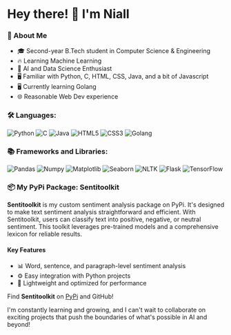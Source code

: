 # Hey there! 👋 I'm Niall

### 🚀 About Me
- 🎓 Second-year B.Tech student in Computer Science & Engineering
- 🔥 Learning Machine Learning
- 🤖 AI and Data Science Enthusiast
- 🖥️ Familiar with Python, C, HTML, CSS, Java, and a bit of Javascript
- 🖥️ Currently learning Golang
- 🌐 Reasonable Web Dev experience

### 🛠️ Languages:
<p>
  <img alt="Python" src="https://img.shields.io/badge/-Python-blue?style=for-the-badge&logo=python&logoColor=white"/>
  <img alt="C" src="https://img.shields.io/badge/-C-A8B9CC?style=for-the-badge&logo=c&logoColor=white"/>
  <img alt="Java" src="https://img.shields.io/badge/-Java-007396?style=for-the-badge&logo=java&logoColor=white"/>
  <img alt="HTML5" src="https://img.shields.io/badge/-HTML-E34F26?style=for-the-badge&logo=html5&logoColor=white"/>
  <img alt="CSS3" src="https://img.shields.io/badge/-CSS-1572B6?style=for-the-badge&logo=css3&logoColor=white"/>
  <img alt="Golang" src="https://img.shields.io/badge/-Golang-00ADD8?style=for-the-badge&logo=go&logoColor=white"/>
</p>

### 📚 Frameworks and Libraries:
<p>
  <img alt="Pandas" src="https://img.shields.io/badge/-Pandas-150458?style=for-the-badge&logo=pandas&logoColor=white"/>
  <img alt="Numpy" src="https://img.shields.io/badge/-Numpy-013243?style=for-the-badge&logo=numpy&logoColor=white"/>
  <img alt="Matplotlib" src="https://img.shields.io/badge/-Matplotlib-019899?style=for-the-badge&logo=matplotlib&logoColor=white"/>
  <img alt="Seaborn" src="https://img.shields.io/badge/-Seaborn-2E86C1?style=for-the-badge&logoColor=white"/>
  <img alt="NLTK" src="https://img.shields.io/badge/-NLTK-1DA1F2?style=for-the-badge&logoColor=white"/>
  <img alt="Flask" src="https://img.shields.io/badge/-Flask-000000?style=for-the-badge&logo=flask&logoColor=white"/>
  <img alt="TensorFlow" src="https://img.shields.io/badge/-TensorFlow-FF6F00?style=for-the-badge&logo=tensorflow&logoColor=white"/>
</p>

### 📦 My PyPi Package: Sentitoolkit
**Sentitoolkit** is my custom sentiment analysis package on PyPi. It's designed to make text sentiment analysis straightforward and efficient. With Sentitoolkit, users can classify text into positive, negative, or neutral sentiment. This toolkit leverages pre-trained models and a comprehensive lexicon for reliable results.

#### Key Features
- 📊 Word, sentence, and paragraph-level sentiment analysis
- ⚙️ Easy integration with Python projects
- 💼 Lightweight and optimized for performance

Find **Sentitoolkit** on [PyPi](https://pypi.org/) and GitHub!

I'm constantly learning and growing, and I can't wait to collaborate on exciting projects that push the boundaries of what's possible in AI and beyond!
